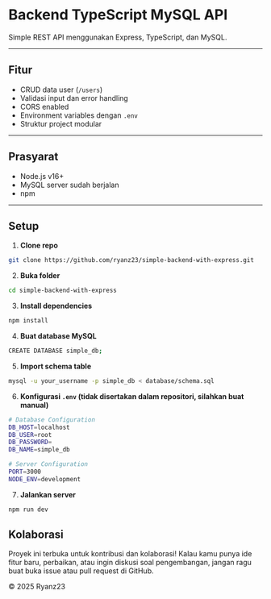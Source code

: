 # Backend TypeScript MySQL API

Simple REST API menggunakan Express, TypeScript, dan MySQL.

---

## Fitur

- CRUD data user (`/users`)
- Validasi input dan error handling
- CORS enabled
- Environment variables dengan `.env`
- Struktur project modular

---

## Prasyarat

- Node.js v16+
- MySQL server sudah berjalan
- npm

---

## Setup

1. **Clone repo**

```bash
git clone https://github.com/ryanz23/simple-backend-with-express.git
```

2. **Buka folder**

```bash
cd simple-backend-with-express
```

3. **Install dependencies**

```bash
npm install
```

4. **Buat database MySQL**

```bash
CREATE DATABASE simple_db;
```

5. **Import schema table**

```bash
mysql -u your_username -p simple_db < database/schema.sql
```

6. **Konfigurasi `.env` (tidak disertakan dalam repositori, silahkan buat manual)**

```bash
# Database Configuration
DB_HOST=localhost
DB_USER=root
DB_PASSWORD=
DB_NAME=simple_db

# Server Configuration
PORT=3000
NODE_ENV=development
```

7. **Jalankan server**

```bash
npm run dev
```

## Kolaborasi
Proyek ini terbuka untuk kontribusi dan kolaborasi! Kalau kamu punya ide fitur baru, perbaikan, atau ingin diskusi soal pengembangan, jangan ragu buat buka issue atau pull request di GitHub.

&copy; 2025 Ryanz23